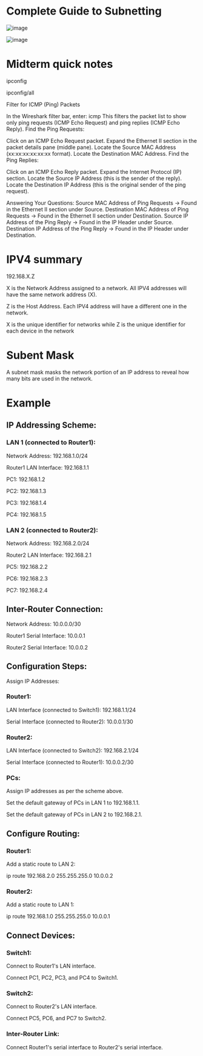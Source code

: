 # Complete Guide to Subnetting 

![image](https://github.com/user-attachments/assets/772af3e0-ee63-41af-8eb0-63007cf1b96b)

![image](https://github.com/user-attachments/assets/9c0782d3-6219-4cf8-938e-fc9de367507a)


# Midterm quick notes

ipconfig

ipconfig/all

Filter for ICMP (Ping) Packets

In the Wireshark filter bar, enter:
icmp
This filters the packet list to show only ping requests (ICMP Echo Request) and ping replies (ICMP Echo Reply).
Find the Ping Requests:

Click on an ICMP Echo Request packet.
Expand the Ethernet II section in the packet details pane (middle pane).
Locate the Source MAC Address (xx:xx:xx:xx:xx:xx format).
Locate the Destination MAC Address.
Find the Ping Replies:

Click on an ICMP Echo Reply packet.
Expand the Internet Protocol (IP) section.
Locate the Source IP Address (this is the sender of the reply).
Locate the Destination IP Address (this is the original sender of the ping request).

Answering Your Questions:
Source MAC Address of Ping Requests → Found in the Ethernet II section under Source.
Destination MAC Address of Ping Requests → Found in the Ethernet II section under Destination.
Source IP Address of the Ping Reply → Found in the IP Header under Source.
Destination IP Address of the Ping Reply → Found in the IP Header under Destination.

# IPV4 summary

192.168.X.Z

X is the Network Address assigned to a network. All IPV4 addresses will have the same network address (X).

Z is the Host Address. Each IPV4 address will have a different one in the network. 

X is the unique identifier for networks while Z is the unique identifier for each device in the network

# Subent Mask

A subnet mask masks the network portion of an IP address to reveal how many bits are used in the network.

# Example

## IP Addressing Scheme:

### LAN 1 (connected to Router1):

Network Address: 192.168.1.0/24

Router1 LAN Interface: 192.168.1.1

PC1: 192.168.1.2

PC2: 192.168.1.3

PC3: 192.168.1.4

PC4: 192.168.1.5

### LAN 2 (connected to Router2):

Network Address: 192.168.2.0/24

Router2 LAN Interface: 192.168.2.1

PC5: 192.168.2.2

PC6: 192.168.2.3

PC7: 192.168.2.4 

## Inter-Router Connection:

Network Address: 10.0.0.0/30

Router1 Serial Interface: 10.0.0.1

Router2 Serial Interface: 10.0.0.2

## Configuration Steps:

Assign IP Addresses:

### Router1:

LAN Interface (connected to Switch1): 192.168.1.1/24

Serial Interface (connected to Router2): 10.0.0.1/30

### Router2:

LAN Interface (connected to Switch2): 192.168.2.1/24

Serial Interface (connected to Router1): 10.0.0.2/30

### PCs:

Assign IP addresses as per the scheme above.

Set the default gateway of PCs in LAN 1 to 192.168.1.1.

Set the default gateway of PCs in LAN 2 to 192.168.2.1.

## Configure Routing:

### Router1:

Add a static route to LAN 2:

ip route 192.168.2.0 255.255.255.0 10.0.0.2

### Router2:

Add a static route to LAN 1:

ip route 192.168.1.0 255.255.255.0 10.0.0.1

## Connect Devices:

### Switch1:

Connect to Router1's LAN interface.

Connect PC1, PC2, PC3, and PC4 to Switch1.

### Switch2:

Connect to Router2's LAN interface.

Connect PC5, PC6, and PC7 to Switch2.

### Inter-Router Link:

Connect Router1's serial interface to Router2's serial interface.
